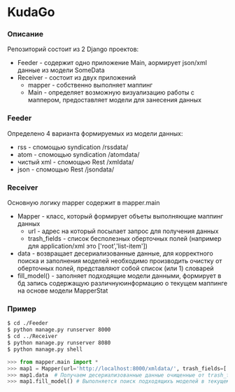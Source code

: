 # KudaGo

### Описание
Репозиторий состоит из 2 Django проектов:
  - Feeder -  cодержит одно приложение Main, aормирует json/xml данные из модели SomeData
  - Receiver - cостоит из двух приложений
    - mapper - cобственно выполняет маппинг 
    - Main - определяет возможную визуализацию работы с маппером, предоставляет модели для занесения данных
    
### Feeder
Определено 4 варианта формируемых из модели данных:
  - rss - спомощью syndication   /rssdata/
  - atom - спомощью syndication  /atomdata/
  - чистый xml - спомощью Rest   /xmldata/
  - json - спомощью Rest         /jsondata/
  
### Receiver
Основную логику mapper содержит в mapper.main
  - Mapper - класс, который формирует объеты выполняющие маппинг данных
    - url - адрес на который посылает запрос для получения данных
    - trash_fields - список бесполезных оберточных полей (например для application/xml это ['root','list-item'])
  - data - возвращает десериализованные данные, для корректного поиска и заполнения моделей 
  необходимо производить очистку от оберточных полей, представляют собой список (или 1) словарей
  - fill_model() - заполняет подходящие модели данными, формирует в бд запись содержащую различнуюинформацию о текущем маппинге 
  на основе модели MapperStat
  
### Пример
```sh
$ cd ./Feeder
$ python manage.py runserver 8000
$ cd ../Receiver
$ python manage.py runserver 8080
$ python manage.py shell
```
```python
>>> from mapper.main import *
>>> map1 = Mapper(url='http://localhost:8000/xmldata/', trash_fields=['root', 'list-item'])
>>> map1.data  # Получаем десериализованные данные очищенные от trash_fields
>>> map1.fill_model() # Выполняется поиск подходящихъ моделей в текущем проекте, если есть, создаются их экземпляры и статистика маппинга 
```

